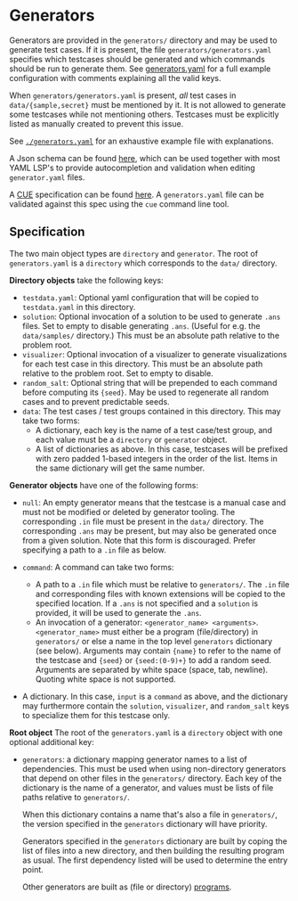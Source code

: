 # Generators

Generators are provided in the `generators/` directory and may be used to
generate test cases. If it is present, the file `generators/generators.yaml`
specifies which testcases should be generated and which commands should be run
to generate them. See [generators.yaml](generators.yaml) for a full example
configuration with comments explaining all the valid keys.

When `generators/generators.yaml` is present, _all_ test cases in
`data/{sample,secret}` must be mentioned by it. It is not allowed to generate
some testcases while not mentioning others. Testcases must be explicitly
listed as manually created to prevent this issue.

See [`./generators.yaml`](./generators.yaml) for an exhaustive example file with explanations.

A Json schema can be found [here](../support/generators_yaml_schema.json), which
can be used together with most YAML LSP's to provide autocompletion and
validation when editing `generator.yaml` files.

A [CUE](https://cuelang.org/docs/references/spec/) specification can be found [here](../support/generators_yaml_schema.cue).
A `generators.yaml` file can be validated against this spec using the `cue`
command line tool.

## Specification

The two main object types are `directory` and `generator`. The root of `generators.yaml` is a `directory` which corresponds to the `data/` directory.

**Directory objects** take the following keys:

- `testdata.yaml`: Optional yaml configuration that will be copied to `testdata.yaml` in this directory.
- `solution`: Optional invocation of a solution to be used to generate `.ans` files. Set to empty to disable generating `.ans`. (Useful for e.g. the `data/samples/` directory.) This must be an absolute path relative to the problem root.
- `visualizer`: Optional invocation of a visualizer to generate visualizations for each test case in this directory.
  This must be an absolute path relative to the problem root. Set to empty to disable.
- `random_salt`: Optional string that will be prepended to each command before computing its `{seed}`. May be used to regenerate all random cases and to prevent predictable seeds.
- `data`: The test cases / test groups contained in this directory. This may take two forms:
  - A dictionary, each key is the name of a test case/test group, and each value must be a `directory` or `generator` object.
  - A list of dictionaries as above. In this case, testcases will be prefixed with zero padded 1-based integers in the order of the list. Items in the same dictionary will get the same number.

**Generator objects** have one of the following forms:

- `null`: An empty generator means that the testcase is a manual case and must not be modified or deleted by generator tooling. The corresponding `.in` file must be present in the `data/` directory. The corresponding `.ans` may be present, but may also be generated once from a given solution. Note that this form is discouraged. Prefer specifying a path to a `.in` file as below.
- `command`: A command can take two forms:

  - A path to a `.in` file which must be relative to `generators/`. The `.in` file and corresponding files with known extensions will be copied to the specified location. If a `.ans` is not specified and a `solution` is provided, it will be used to generate the `.ans`.
  - An invocation of a generator: `<generator_name> <arguments>`. `<generator_name>` must either be a program (file/directory) in `generators/` or else a name in the top level `generators` dictionary (see below). Arguments may contain `{name}` to refer to the name of the testcase and `{seed}` or `{seed:(0-9)+}` to add a random seed. Arguments are separated by white space (space, tab, newline). Quoting white space is not supported.

- A dictionary. In this case, `input` is a `command` as above, and the dictionary may furthermore contain the `solution`, `visualizer`, and `random_salt` keys to specialize them for this testcase only.

**Root object**
The root of the `generators.yaml` is a `directory` object with one optional additional key:

- `generators`: a dictionary mapping generator names to a list of dependencies.
  This must be used when using non-directory generators that depend on other files in the `generators/` directory. Each key of the dictionary is the name of a generator, and values must be lists of file paths relative to `generators/`.

  When this dictionary contains a name that's also a file in `generators/`, the version specified in the `generators` dictionary will have priority.

  Generators specified in the `generators` dictionary are built by coping the list of files into a new directory, and then building the resulting program as usual. The first dependency listed will be used to determine the entry point.

  Other generators are built as (file or directory) [programs](./Problem_Format#Programs).
